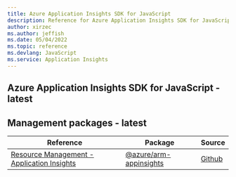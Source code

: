 ```yaml
---
title: Azure Application Insights SDK for JavaScript
description: Reference for Azure Application Insights SDK for JavaScript
author: xirzec
ms.author: jeffish
ms.date: 05/04/2022
ms.topic: reference
ms.devlang: JavaScript
ms.service: Application Insights
---
```

## Azure Application Insights SDK for JavaScript - latest
## Management packages - latest
| Reference | Package | Source |
|---|---|---|
|[Resource Management - Application Insights](javascript/api/overview/azure/arm-appinsights-readme)|[@azure/arm-appinsights](https://www.npmjs.com/package/@azure/arm-appinsights)|[Github](https://github.com/Azure/azure-sdk-for-js/blob/main/sdk/applicationinsights/arm-appinsights)|

